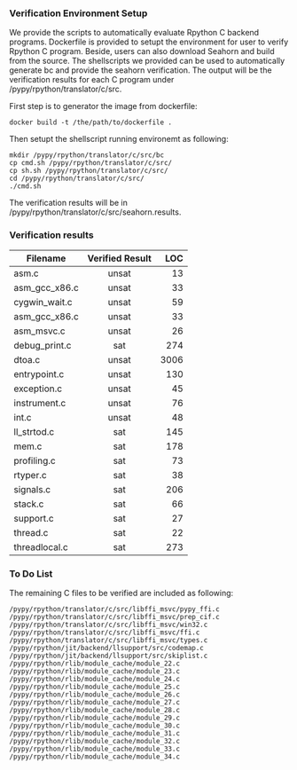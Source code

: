 ### Verification Environment Setup

We provide the scripts to automatically evaluate Rpython C backend programs. Dockerfile is provided to setupt the environment for user to verify Rpython C program. Beside, users can also download Seahorn and build from the source. The shellscripts we provided can be used to automatically generate bc and provide the seahorn verification. The output will be the verification results for each C program under /pypy/rpython/translator/c/src.

First step is to generator the image from dockerfile:
````shell
docker build -t /the/path/to/dockerfile . 
````

Then setupt the shellscript running environemt as following:
````shell
mkdir /pypy/rpython/translator/c/src/bc
cp cmd.sh /pypy/rpython/translator/c/src/
cp sh.sh /pypy/rpython/translator/c/src/
cd /pypy/rpython/translator/c/src/
./cmd.sh
````
The verification results will be in /pypy/rpython/translator/c/src/seahorn.results.

### Verification results 


| Filename      | Verified Result   | LOC  |
| ------------- |:-----------------:| ----:|
| asm.c         |     unsat         | 13   |
| asm_gcc_x86.c |     unsat         | 33   | 
| cygwin_wait.c |     unsat         | 59   | 
| asm_gcc_x86.c |     unsat         | 33   |
| asm_msvc.c    |     unsat         | 26   |
| debug_print.c |     sat           | 274  |
| dtoa.c        |     unsat         | 3006 |
| entrypoint.c  |     unsat         | 130  |
| exception.c   |     unsat         | 45   |
| instrument.c  |     unsat         | 76   |
| int.c         |     unsat         | 48   |
| ll_strtod.c   |     sat           | 145  |
| mem.c         |     sat           | 178  |
| profiling.c   |     sat           | 73   |
| rtyper.c      |     sat           | 38   |
| signals.c     |     sat           | 206  |
| stack.c       |     sat           | 66   |
| support.c     |     sat           | 27   |
| thread.c      |     sat           | 22   |
| threadlocal.c |     sat           | 273  |

### To Do List

The remaining C files to be verified are included as following:
````shell
/pypy/rpython/translator/c/src/libffi_msvc/pypy_ffi.c
/pypy/rpython/translator/c/src/libffi_msvc/prep_cif.c
/pypy/rpython/translator/c/src/libffi_msvc/win32.c
/pypy/rpython/translator/c/src/libffi_msvc/ffi.c
/pypy/rpython/translator/c/src/libffi_msvc/types.c
/pypy/rpython/jit/backend/llsupport/src/codemap.c
/pypy/rpython/jit/backend/llsupport/src/skiplist.c
/pypy/rpython/rlib/module_cache/module_22.c
/pypy/rpython/rlib/module_cache/module_23.c
/pypy/rpython/rlib/module_cache/module_24.c 
/pypy/rpython/rlib/module_cache/module_25.c 
/pypy/rpython/rlib/module_cache/module_26.c 
/pypy/rpython/rlib/module_cache/module_27.c 
/pypy/rpython/rlib/module_cache/module_28.c 
/pypy/rpython/rlib/module_cache/module_29.c 
/pypy/rpython/rlib/module_cache/module_30.c 
/pypy/rpython/rlib/module_cache/module_31.c 
/pypy/rpython/rlib/module_cache/module_32.c 
/pypy/rpython/rlib/module_cache/module_33.c 
/pypy/rpython/rlib/module_cache/module_34.c
````

